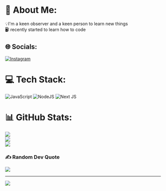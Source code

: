 # 💫 About Me:
💡I'm a keen observer and a keen person to learn new things<br>🖥️I recently started to learn how to code<br>


## 🌐 Socials:
[![Instagram](https://img.shields.io/badge/Instagram-%23E4405F.svg?logo=Instagram&logoColor=white)](https://instagram.com/abhinav_tirumani) 

# 💻 Tech Stack:
![JavaScript](https://img.shields.io/badge/javascript-%23323330.svg?style=plastic&logo=javascript&logoColor=%23F7DF1E) ![NodeJS](https://img.shields.io/badge/node.js-6DA55F?style=plastic&logo=node.js&logoColor=white) ![Next JS](https://img.shields.io/badge/Next-black?style=plastic&logo=next.js&logoColor=white)
# 📊 GitHub Stats:
![](https://github-readme-stats.vercel.app/api?username=Abhinav-Tirumani&theme=dark&hide_border=false&include_all_commits=true&count_private=false)<br/>
![](https://github-readme-streak-stats.herokuapp.com/?user=Abhinav-Tirumani&theme=dark&hide_border=false)<br/>
![](https://github-readme-stats.vercel.app/api/top-langs/?username=Abhinav-Tirumani&theme=dark&hide_border=false&include_all_commits=true&count_private=false&layout=compact)

### ✍️ Random Dev Quote
![](https://quotes-github-readme.vercel.app/api?type=horizontal&theme=radical)

---
[![](https://visitcount.itsvg.in/api?id=Abhinav-Tirumani&icon=8&color=12)](https://visitcount.itsvg.in)

<!-- Proudly created with GPRM ( https://gprm.itsvg.in ) -->
